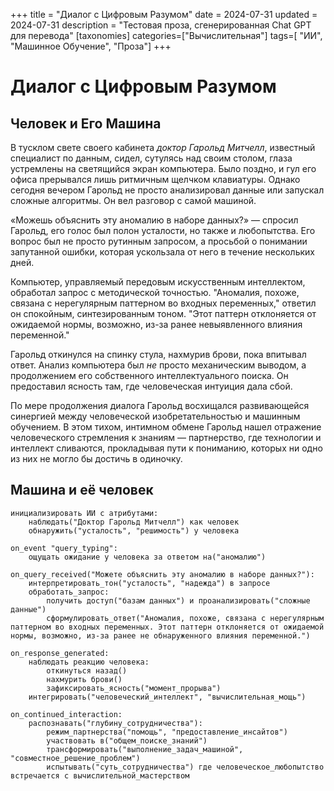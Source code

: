 +++
title = "Диалог с Цифровым Разумом"
date = 2024-07-31
updated = 2024-07-31
description = "Тестовая проза, сгенерированная Chat GPT для перевода"
[taxonomies]
categories=["Вычислительная"]
tags=[ "ИИ", "Машинное Обучение", "Проза"]
+++

# Диалог с Цифровым Разумом

## Человек и Его Машина

В тусклом свете своего кабинета *доктор Гарольд Митчелл*, известный специалист по данным, сидел, сутулясь над своим столом, глаза устремлены на светящийся экран компьютера. Было поздно, и гул его офиса прерывался лишь ритмичным щелчком клавиатуры. Однако сегодня вечером Гарольд не просто анализировал данные или запускал сложные алгоритмы. Он вел разговор с самой машиной.

«Можешь объяснить эту аномалию в наборе данных?» — спросил Гарольд, его голос был полон усталости, но также и любопытства. Его вопрос был не просто рутинным запросом, а просьбой о понимании запутанной ошибки, которая ускользала от него в течение нескольких дней.

Компьютер, управляемый передовым искусственным интеллектом, обработал запрос с методической точностью. "Аномалия, похоже, связана с нерегулярным паттерном во входных переменных," ответил он спокойным, синтезированным тоном. "Этот паттерн отклоняется от ожидаемой нормы, возможно, из-за ранее невыявленного влияния переменной."

Гарольд откинулся на спинку стула, нахмурив брови, пока впитывал ответ. Анализ компьютера был _не_ просто механическим выводом, а продолжением его собственного интеллектуального поиска. Он предоставил ясность там, где человеческая интуиция дала сбой.

По мере продолжения диалога Гарольд восхищался развивающейся синергией между человеческой изобретательностью и машинным обучением. В этом тихом, интимном обмене Гарольд нашел отражение человеческого стремления к знаниям — партнерство, где технологии и интеллект сливаются, прокладывая пути к пониманию, которых ни одно из них не могло бы достичь в одиночку.

## Машина и её человек

```
инициализировать ИИ с атрибутами:
    наблюдать("Доктор Гарольд Митчелл") как человек
    обнаружить("усталость", "решимость") у человека
```

```russian
on_event "query_typing":
    ощущать ожидание у человека за ответом на("аномалию")

on_query_received("Можете объяснить эту аномалию в наборе данных?"):
    интерпретировать_тон("усталость", "надежда") в запросе
    обработать_запрос:
        получить доступ("базам данных") и проанализировать("сложные данные")
        сформулировать_ответ("Аномалия, похоже, связана с нерегулярным паттерном во входных переменных. Этот паттерн отклоняется от ожидаемой нормы, возможно, из-за ранее не обнаруженного влияния переменной.")

on_response_generated:
    наблюдать реакцию человека:
        откинуться назад()
        нахмурить брови()
        зафиксировать_ясность("момент_прорыва")
    интегрировать("человеческий_интеллект", "вычислительная_мощь")

on_continued_interaction:
    распознавать("глубину_сотрудничества"):
        режим_партнерства("помощь", "предоставление_инсайтов")
        участвовать в("общем_поиске_знаний")
        трансформировать("выполнение_задач_машиной", "совместное_решение_проблем")
        испытывать("суть_сотрудничества") где человеческое_любопытство встречается с вычислительной_мастерством
```
